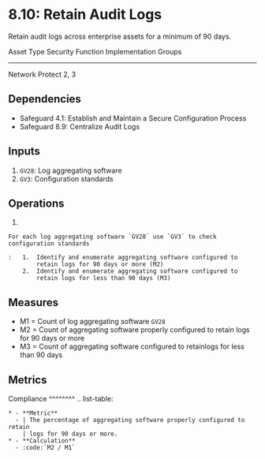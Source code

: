 # 8.10: Retain Audit Logs

Retain audit logs across enterprise assets for a minimum of 90 days.

  Asset Type   Security Function   Implementation Groups
  ------------ ------------------- -----------------------
  Network      Protect             2, 3

## Dependencies

-   Safeguard 4.1: Establish and Maintain a Secure Configuration Process
-   Safeguard 8.9: Centralize Audit Logs

## Inputs

1.  `GV28`: Log aggregating software
2.  `GV3`: Configuration standards

## Operations

1.  

    For each log aggregating software `GV28` use `GV3` to check configuration standards

    :   1.  Identify and enumerate aggregating software configured to
            retain logs for 90 days or more (M2)
        2.  Identify and enumerate aggregating software configured to
            retain logs for less than 90 days (M3)

## Measures

-   M1 = Count of log aggregating software `GV28`
-   M2 = Count of aggregating software properly configured to retain
    logs for 90 days or more
-   M3 = Count of aggregating software configured to retainlogs for less
    than 90 days

## Metrics

Compliance \^\^\^\^\^\^\^\^ .. list-table:

    * - **Metric**
      - | The percentage of aggregating software properly configured to retain
        | logs for 90 days or more.
    * - **Calculation**
      - :code:`M2 / M1`
